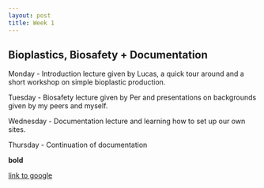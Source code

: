 ```yaml
---
layout: post
title: Week 1
---
```


## Bioplastics, Biosafety + Documentation


Monday - Introduction lecture given by Lucas, a quick tour around and a short workshop on simple bioplastic production.

Tuesday - Biosafety lecture given by Per and presentations on backgrounds given by my peers and myself.

Wednesday - Documentation lecture and learning how to set up our own sites.

Thursday - Continuation of documentation 

**bold**

[link to google](www.google.com)

